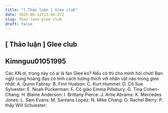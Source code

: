 ```yaml
---
title: "[ Thảo luận ] Glee club"
date: 2025-06-12T13:44:27Z
slug: thao-luan-glee-club
draft: false
---
```


## [ Thảo luận ] Glee club

## Kimnguu01051995

Các KN ơi, trong này có ai là fan Glee ko?
Nếu có thì cho mình hỏi chút!
Bạn nghĩ cung hoàng đạo có tính cách tương thích với nhân vật nào trong glee nhất:
A. Quinn Fabray: 
B. Finn Hudson: 
C. Kurt Hummel: 
D. Cô Sue Sylvester: 
E. Noah Puckerman:
F. Cô giáo Emma Pillsbury:
G. Tina Cohen-Chang:
H. Blaine Anderson:
I. Brittany Pierce:
J. Artie Abrams:
K. Mercedes Jones:
L. Sam Evans:
M. Santana Lopez:
N. Mike Chang:
O. Rachel Berry:
P. thầy Will Schuester: